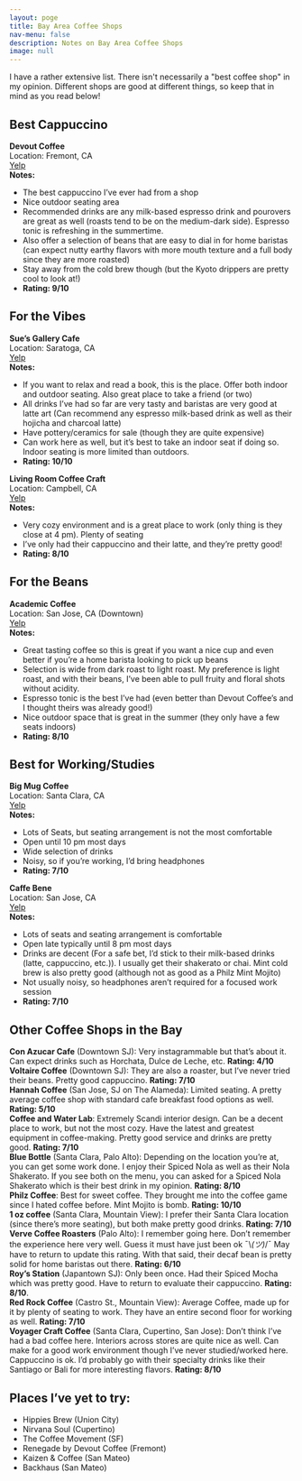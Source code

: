 ```yaml
---
layout: poge
title: Bay Area Coffee Shops
nav-menu: false
description: Notes on Bay Area Coffee Shops
image: null
---
```


I have a rather extensive list. There isn't necessarily a "best coffee shop" in my opinion. Different shops are good at different things, so keep that in mind as you read below!

## Best Cappuccino

**Devout Coffee**  
Location: Fremont, CA  
[Yelp](https://www.yelp.com/biz/devout-coffee-fremont)  
**Notes:**  
- The best cappuccino I’ve ever had from a shop
- Nice outdoor seating area
- Recommended drinks are any milk-based espresso drink and pourovers are great as well (roasts tend to be on the medium-dark side).  Espresso tonic is refreshing in the summertime.
- Also offer a selection of beans that are easy to dial in for home baristas (can expect nutty earthy flavors with more mouth texture and a full body since they are more roasted)
- Stay away from the cold brew though (but the Kyoto drippers are pretty cool to look at!)
- **Rating: 9/10**

## For the Vibes

**Sue’s Gallery Cafe**  
Location: Saratoga, CA  
[Yelp](https://www.yelp.com/biz/sues-gallery-cafe-saratoga-2)  
**Notes:**  
- If you want to relax and read a book, this is the place. Offer both indoor and outdoor seating. Also great place to take a friend (or two)
- All drinks I’ve had so far are very tasty and baristas are very good at latte art (Can recommend any espresso milk-based drink as well as their hojicha and charcoal latte)
- Have pottery/ceramics for sale (though they are quite expensive)
- Can work here as well, but it’s best to take an indoor seat if doing so. Indoor seating is more limited than outdoors.
- **Rating: 10/10**

**Living Room Coffee Craft**  
Location: Campbell, CA  
[Yelp](https://www.yelp.com/biz/living-room-coffee-craft-campbell)  
**Notes:**  
- Very cozy environment and is a great place to work (only thing is they close at 4 pm). Plenty of seating
- I’ve only had their cappuccino and their latte, and they’re pretty good!
- **Rating: 8/10**

## For the Beans

**Academic Coffee**  
Location: San Jose, CA (Downtown)  
[Yelp](https://www.yelp.com/biz/academic-coffee-san-jose-3)  
**Notes:**  
- Great tasting coffee so this is great if you want a nice cup and even better if you’re a home barista looking to pick up beans
- Selection is wide from dark roast to light roast. My preference is light roast, and with their beans, I’ve been able to pull fruity and floral shots without acidity.
- Espresso tonic is the best I’ve had (even better than Devout Coffee’s and I thought theirs was already good!)
- Nice outdoor space that is great in the summer (they only have a few seats indoors)
- **Rating: 8/10**

## Best for Working/Studies

**Big Mug Coffee**  
Location: Santa Clara, CA  
[Yelp](https://www.yelp.com/biz/big-mug-coffee-roaster-santa-clara)  
**Notes:**  
- Lots of Seats, but seating arrangement is not the most comfortable
- Open until 10 pm most days
- Wide selection of drinks
- Noisy, so if you’re working, I’d bring headphones
- **Rating: 7/10**

**Caffe Bene**  
Location: San Jose, CA  
[Yelp](https://www.yelp.com/biz/caffe-bene-san-jose)  
**Notes:**  
- Lots of seats and seating arrangement is comfortable
- Open late typically until 8 pm most days
- Drinks are decent (For a safe bet, I’d stick to their milk-based drinks (latte, cappuccino, etc.)). I usually get their shakerato or chai. Mint cold brew is also pretty good (although not as good as a Philz Mint Mojito)
- Not usually noisy, so headphones aren’t required for a focused work session
- **Rating: 7/10**

## Other Coffee Shops in the Bay

**Con Azucar Cafe** (Downtown SJ): Very instagrammable but that’s about it. Can expect drinks such as Horchata, Dulce de Leche, etc. **Rating: 4/10**  
**Voltaire Coffee** (Downtown SJ): They are also a roaster, but I’ve never tried their beans. Pretty good cappuccino. **Rating: 7/10**  
**Hannah Coffee** (San Jose, SJ on The Alameda): Limited seating. A pretty average coffee shop with standard cafe breakfast food options as well. **Rating: 5/10**  
**Coffee and Water Lab**: Extremely Scandi interior design. Can be a decent place to work, but not the most cozy. Have the latest and greatest equipment in coffee-making. Pretty good service and drinks are pretty good. **Rating: 7/10**  
**Blue Bottle** (Santa Clara, Palo Alto): Depending on the location you’re at, you can get some work done. I enjoy their Spiced Nola as well as their Nola Shakerato. If you see both on the menu, you can asked for a Spiced Nola Shakerato which is their best drink in my opinion. **Rating: 8/10**  
**Philz Coffee**: Best for sweet coffee. They brought me into the coffee game since I hated coffee before. Mint Mojito is bomb. **Rating: 10/10**  
**1 oz coffee** (Santa Clara, Mountain View): I prefer their Santa Clara location (since there’s more seating), but both make pretty good drinks. **Rating: 7/10**  
**Verve Coffee Roasters** (Palo Alto): I remember going here. Don’t remember the experience here very well. Guess it must have just been ok ¯\\_(ツ)_/¯ May have to return to update this rating. With that said, their decaf bean is pretty solid for home baristas out there. **Rating: 6/10**  
**Roy’s Station** (Japantown SJ): Only been once. Had their Spiced Mocha which was pretty good. Have to return to evaluate their cappuccino. **Rating: 8/10**.   
**Red Rock Coffee** (Castro St., Mountain View): Average Coffee, made up for it by plenty of seating to work. They have an entire second floor for working as well. **Rating: 7/10**  
**Voyager Craft Coffee** (Santa Clara, Cupertino, San Jose): Don’t think I’ve had a bad coffee here. Interiors across stores are quite nice as well. Can make for a good work environment though I’ve never studied/worked here. Cappuccino is ok. I’d probably go with their specialty drinks like their Santiago or Bali for more interesting flavors. **Rating: 8/10**

## Places I’ve yet to try:

- Hippies Brew (Union City)
- Nirvana Soul (Cupertino)
- The Coffee Movement (SF)
- Renegade by Devout Coffee (Fremont)
- Kaizen & Coffee (San Mateo)
- Backhaus (San Mateo)
